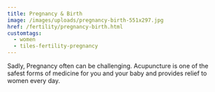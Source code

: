 ```yaml
---
title: Pregnancy & Birth
image: /images/uploads/pregnancy-birth-551x297.jpg
href: /fertility/pregnancy-birth.html
customtags:
  - women
  - tiles-fertility-pregnancy
---
```

Sadly, Pregnancy often can be challenging. Acupuncture is one of the safest forms of medicine for you and your baby and provides relief to women every day.
